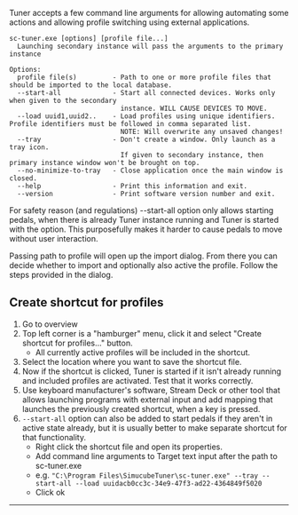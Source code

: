 Tuner accepts a few command line arguments for allowing automating some actions and allowing profile switching using external applications. 

```
sc-tuner.exe [options] [profile file...]
  Launching secondary instance will pass the arguments to the primary instance

Options:
  profile file(s)         - Path to one or more profile files that should be imported to the local database.
  --start-all             - Start all connected devices. Works only when given to the secondary
                            instance. WILL CAUSE DEVICES TO MOVE.
  --load uuid1,uuid2..    - Load profiles using unique identifiers. Profile identifiers must be followed in comma separated list.
                            NOTE: Will overwrite any unsaved changes!
  --tray                  - Don't create a window. Only launch as a tray icon.
                            If given to secondary instance, then primary instance window won't be brought on top.
  --no-minimize-to-tray   - Close application once the main window is closed.
  --help                  - Print this information and exit.
  --version               - Print software version number and exit.

```

For safety reason (and regulations) --start-all option only allows starting pedals, when there is already Tuner instance running and Tuner is started with the option. This purposefully makes it harder to cause pedals to move without user interaction.

Passing path to profile will open up the import dialog. From there you can decide whether to import and optionally also active the profile. Follow the steps provided in the dialog.

## Create shortcut for profiles

1. Go to overview
2. Top left corner is a "hamburger" menu, click it and select "Create shortcut for profiles..." button.
	- All currently active profiles will be included in the shortcut.
3. Select the location where you want to save the shortcut file.
4. Now if the shortcut is clicked, Tuner is started if it isn't already running and included profiles are activated. Test that it works correctly.
5. Use keyboard manufacturer's software, Stream Deck or other tool that allows launching programs with external input and add mapping that launches the previously created shortcut, when a key is pressed.
6. `--start-all` option can also be added to start pedals if they aren't in active state already, but it is usually better to make separate shortcut for that functionality.
   - Right click the shortcut file and open its properties.
   - Add command line arguments to Target text input after the path to sc-tuner.exe
   - e.g. `"C:\Program Files\SimucubeTuner\sc-tuner.exe" --tray --start-all --load uuidacb0cc3c-34e9-47f3-ad22-4364849f5020`
   - Click ok


---




